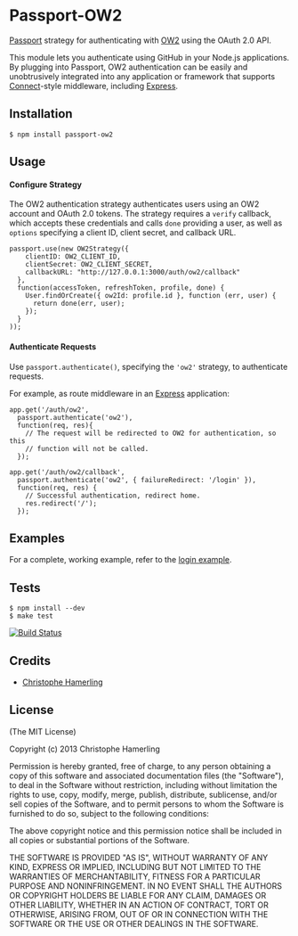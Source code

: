 # Passport-OW2

[Passport](http://passportjs.org/) strategy for authenticating with [OW2](http://ow2.org/)
using the OAuth 2.0 API.

This module lets you authenticate using GitHub in your Node.js applications.
By plugging into Passport, OW2 authentication can be easily and
unobtrusively integrated into any application or framework that supports
[Connect](http://www.senchalabs.org/connect/)-style middleware, including
[Express](http://expressjs.com/).

## Installation

    $ npm install passport-ow2

## Usage

#### Configure Strategy

The OW2 authentication strategy authenticates users using an OW2 account
and OAuth 2.0 tokens.  The strategy requires a `verify` callback, which accepts
these credentials and calls `done` providing a user, as well as `options`
specifying a client ID, client secret, and callback URL.

    passport.use(new OW2Strategy({
        clientID: OW2_CLIENT_ID,
        clientSecret: OW2_CLIENT_SECRET,
        callbackURL: "http://127.0.0.1:3000/auth/ow2/callback"
      },
      function(accessToken, refreshToken, profile, done) {
        User.findOrCreate({ ow2Id: profile.id }, function (err, user) {
          return done(err, user);
        });
      }
    ));

#### Authenticate Requests

Use `passport.authenticate()`, specifying the `'ow2'` strategy, to
authenticate requests.

For example, as route middleware in an [Express](http://expressjs.com/)
application:

    app.get('/auth/ow2',
      passport.authenticate('ow2'),
      function(req, res){
        // The request will be redirected to OW2 for authentication, so this
        // function will not be called.
      });

    app.get('/auth/ow2/callback', 
      passport.authenticate('ow2', { failureRedirect: '/login' }),
      function(req, res) {
        // Successful authentication, redirect home.
        res.redirect('/');
      });

## Examples

For a complete, working example, refer to the [login example](https://github.com/chamerling/passport-ow2/tree/master/examples/login).

## Tests

    $ npm install --dev
    $ make test

[![Build Status](https://secure.travis-ci.org/chamerling/passport-ow2.png)](http://travis-ci.org/chamerling/passport-ow2)

## Credits

  - [Christophe Hamerling](http://github.com/chamerling)

## License

(The MIT License)

Copyright (c) 2013 Christophe Hamerling

Permission is hereby granted, free of charge, to any person obtaining a copy of
this software and associated documentation files (the "Software"), to deal in
the Software without restriction, including without limitation the rights to
use, copy, modify, merge, publish, distribute, sublicense, and/or sell copies of
the Software, and to permit persons to whom the Software is furnished to do so,
subject to the following conditions:

The above copyright notice and this permission notice shall be included in all
copies or substantial portions of the Software.

THE SOFTWARE IS PROVIDED "AS IS", WITHOUT WARRANTY OF ANY KIND, EXPRESS OR
IMPLIED, INCLUDING BUT NOT LIMITED TO THE WARRANTIES OF MERCHANTABILITY, FITNESS
FOR A PARTICULAR PURPOSE AND NONINFRINGEMENT. IN NO EVENT SHALL THE AUTHORS OR
COPYRIGHT HOLDERS BE LIABLE FOR ANY CLAIM, DAMAGES OR OTHER LIABILITY, WHETHER
IN AN ACTION OF CONTRACT, TORT OR OTHERWISE, ARISING FROM, OUT OF OR IN
CONNECTION WITH THE SOFTWARE OR THE USE OR OTHER DEALINGS IN THE SOFTWARE.
